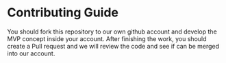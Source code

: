 # Contributing Guide

You should fork this repository to our own github account and develop the MVP concept inside your account.
After finishing the work, you should create a Pull request and we will review the code and see if can be merged into our account.